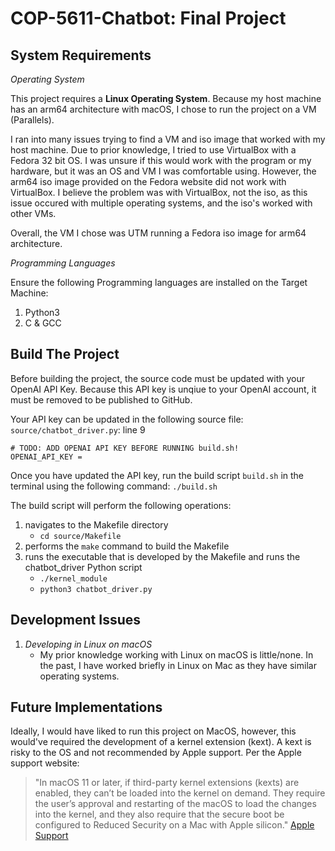 # COP-5611-Chatbot: Final Project

## System Requirements
*Operating System*

This project requires a **Linux Operating System**. Because my host machine has an arm64 architecture with macOS, I chose to run the project on a VM (Parallels). 

I ran into many issues trying to find a VM and iso image that worked with my host machine. Due to prior knowledge, I tried to use VirtualBox with a Fedora 32 bit OS. I was unsure if this would work with the program or my hardware, but it was an OS and VM I was comfortable using. However, the arm64 iso image provided on the Fedora website did not work with VirtualBox. I believe the problem was with VirtualBox, not the iso, as this issue occured with multiple operating systems, and the iso's worked with other VMs. 

Overall, the VM I chose was UTM running a Fedora iso image for arm64 architecture. 


*Programming Languages*

Ensure the following Programming languages are installed on the Target Machine:
1. Python3
2. C & GCC


## Build The Project
Before building the project, the source code must be updated with your OpenAI API Key. Because this API key is unqiue to your OpenAI account, it must be removed to be published to GitHub. 

Your API key can be updated in the following source file:
`source/chatbot_driver.py`: line 9

```
# TODO: ADD OPENAI API KEY BEFORE RUNNING build.sh!
OPENAI_API_KEY =
``` 

Once you have updated the API key, run the build script `build.sh` in the terminal using the following command: `./build.sh`

The build script will perform the following operations:
1. navigates to the Makefile directory 
    - `cd source/Makefile`
2. performs the `make` command to build the Makefile
3. runs the executable that is developed by the Makefile and runs the chatbot_driver Python script
    - `./kernel_module`
    - `python3 chatbot_driver.py`


## Development Issues
1. *Developing in Linux on macOS*
    - My prior knowledge working with Linux on macOS is little/none. In the past, I have worked briefly in Linux on Mac as they have similar operating systems. 

## Future Implementations

Ideally, I would have liked to run this project on MacOS, however, this would've required the development of a kernel extension (kext). A kext is risky to the OS and not recommended by Apple support. Per the Apple support website: 
> "In macOS 11 or later, if third-party kernel extensions (kexts) are enabled, they can’t be loaded into the kernel on demand. They require the user’s approval and restarting of the macOS to load the changes into the kernel, and they also require that the secure boot be configured to Reduced Security on a Mac with Apple silicon."
[Apple Support](https://support.apple.com/guide/deployment/system-and-kernel-extensions-in-macos-depa5fb8376f/web)
